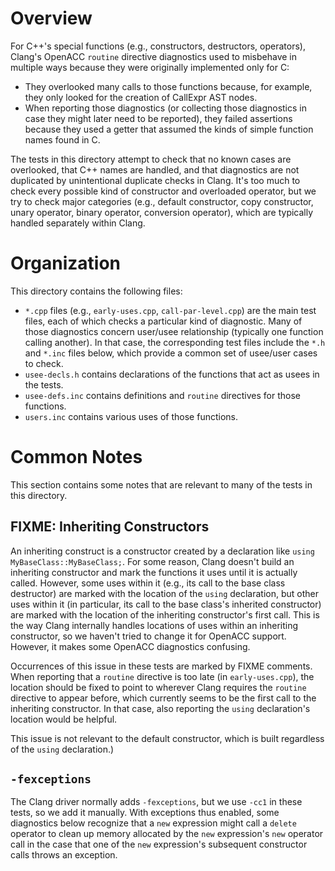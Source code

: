 # Overview

For C++'s special functions (e.g., constructors, destructors, operators),
Clang's OpenACC `routine` directive diagnostics used to misbehave in multiple
ways because they were originally implemented only for C:

* They overlooked many calls to those functions because, for example, they only
  looked for the creation of CallExpr AST nodes.
* When reporting those diagnostics (or collecting those diagnostics in case they
  might later need to be reported), they failed assertions because they used a
  getter that assumed the kinds of simple function names found in C.

The tests in this directory attempt to check that no known cases are overlooked,
that C++ names are handled, and that diagnostics are not duplicated by
unintentional duplicate checks in Clang.  It's too much to check every possible
kind of constructor and overloaded operator, but we try to check major
categories (e.g., default constructor, copy constructor, unary operator, binary
operator, conversion operator), which are typically handled separately within
Clang.

# Organization

This directory contains the following files:

* `*.cpp` files (e.g., `early-uses.cpp`, `call-par-level.cpp`) are the main
  test files, each of which checks a particular kind of diagnostic.  Many of
  those diagnostics concern user/usee relationship (typically one function
  calling another).  In that case, the corresponding test files include the
  `*.h` and `*.inc` files below, which provide a common set of usee/user cases
  to check.
* `usee-decls.h` contains declarations of the functions that act as usees in
  the tests.
* `usee-defs.inc` contains definitions and `routine` directives for those
  functions.
* `users.inc` contains various uses of those functions.

# Common Notes

This section contains some notes that are relevant to many of the tests in this directory.

## FIXME: Inheriting Constructors

An inheriting construct is a constructor created by a declaration like
`using MyBaseClass::MyBaseClass;`.  For some reason, Clang doesn't build an
inheriting constructor and mark the functions it uses until it is actually
called.  However, some uses within it (e.g., its call to the base class
destructor) are marked with the location of the `using` declaration, but other
uses within it (in particular, its call to the base class's inherited
constructor) are marked with the location of the inheriting constructor's first
call.  This is the way Clang internally handles locations of uses within an
inheriting constructor, so we haven't tried to change it for OpenACC support.
However, it makes some OpenACC diagnostics confusing.

Occurrences of this issue in these tests are marked by FIXME comments.  When
reporting that a `routine` directive is too late (in `early-uses.cpp`), the
location should be fixed to point to wherever Clang requires the `routine`
directive to appear before, which currently seems to be the first call to the
inheriting constructor.  In that case, also reporting the `using` declaration's
location would be helpful.

This issue is not relevant to the default constructor, which is built regardless
of the `using` declaration.)

## `-fexceptions`

The Clang driver normally adds `-fexceptions`, but we use `-cc1` in these tests,
so we add it manually.  With exceptions thus enabled, some diagnostics below
recognize that a `new` expression might call a `delete` operator to clean up
memory allocated by the `new` expression's `new` operator call in the case that
one of the `new` expression's subsequent constructor calls throws an exception.
